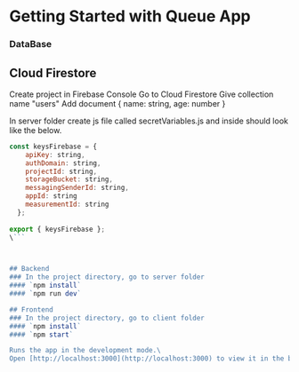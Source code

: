 # Getting Started with Queue App


### DataBase
## Cloud Firestore
Create project in Firebase Console
Go to Cloud Firestore
Give collection name "users"
Add document { name: string, age: number }

In server folder create js file called secretVariables.js and inside should look like the below.

```javascript
const keysFirebase = {
    apiKey: string,
    authDomain: string,
    projectId: string,
    storageBucket: string,
    messagingSenderId: string,
    appId: string
    measurementId: string
  };
 
export { keysFirebase };
\```



## Backend
### In the project directory, go to server folder
#### `npm install`
#### `npm run dev`

## Frontend
### In the project directory, go to client folder
#### `npm install`
#### `npm start`

Runs the app in the development mode.\
Open [http://localhost:3000](http://localhost:3000) to view it in the browser.



